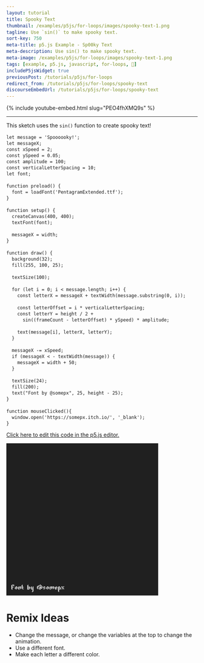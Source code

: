 ```yaml
---
layout: tutorial
title: Spooky Text
thumbnail: /examples/p5js/for-loops/images/spooky-text-1.png
tagline: Use `sin()` to make spooky text.
sort-key: 750
meta-title: p5.js Example - Sp00ky Text
meta-description: Use sin() to make spooky text.
meta-image: /examples/p5js/for-loops/images/spooky-text-1.png
tags: [example, p5.js, javascript, for-loops, 🎃]
includeP5jsWidget: true
previousPost: /tutorials/p5js/for-loops
redirect_from: /tutorials/p5js/for-loops/spooky-text
discourseEmbedUrl: /tutorials/p5js/for-loops/spooky-text
---
```


{% include youtube-embed.html slug="PEO4fhXMQ9s" %}

---

This sketch uses the `sin()` function to create spooky text!

```
let message = 'Spoooooky!';
let messageX;
const xSpeed = 2;
const ySpeed = 0.05;
const amplitude = 100;
const verticalLetterSpacing = 10;
let font;

function preload() {
  font = loadFont('PentagramExtended.ttf');
}

function setup() {
  createCanvas(400, 400);
  textFont(font);

  messageX = width;
}

function draw() {
  background(32);
  fill(255, 100, 25);

  textSize(100);

  for (let i = 0; i < message.length; i++) {
    const letterX = messageX + textWidth(message.substring(0, i));

    const letterOffset = i * verticalLetterSpacing;
    const letterY = height / 2 +
      sin((frameCount - letterOffset) * ySpeed) * amplitude;

    text(message[i], letterX, letterY);
  }

  messageX -= xSpeed;
  if (messageX < - textWidth(message)) {
    messageX = width + 50;
  }

  textSize(24);
  fill(200);
  text("Font by @somepx", 25, height - 25);
}

function mouseClicked(){
  window.open('https://somepx.itch.io/', '_blank');
}
```

[Click here to edit this code in the p5.js editor.](https://editor.p5js.org/KevinWorkman/sketches/wMHZ2LX16)

![spooky text](/examples/p5js/for-loops/images/spooky-text-2.gif)

# Remix Ideas

- Change the message, or change the variables at the top to change the animation.
- Use a different font.
- Make each letter a different color.
